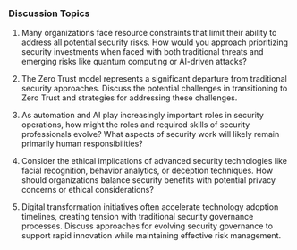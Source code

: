
### Discussion Topics

1. Many organizations face resource constraints that limit their ability to address all potential security risks. How would you approach prioritizing security investments when faced with both traditional threats and emerging risks like quantum computing or AI-driven attacks?

2. The Zero Trust model represents a significant departure from traditional security approaches. Discuss the potential challenges in transitioning to Zero Trust and strategies for addressing these challenges.

3. As automation and AI play increasingly important roles in security operations, how might the roles and required skills of security professionals evolve? What aspects of security work will likely remain primarily human responsibilities?

4. Consider the ethical implications of advanced security technologies like facial recognition, behavior analytics, or deception techniques. How should organizations balance security benefits with potential privacy concerns or ethical considerations?

5. Digital transformation initiatives often accelerate technology adoption timelines, creating tension with traditional security governance processes. Discuss approaches for evolving security governance to support rapid innovation while maintaining effective risk management.
